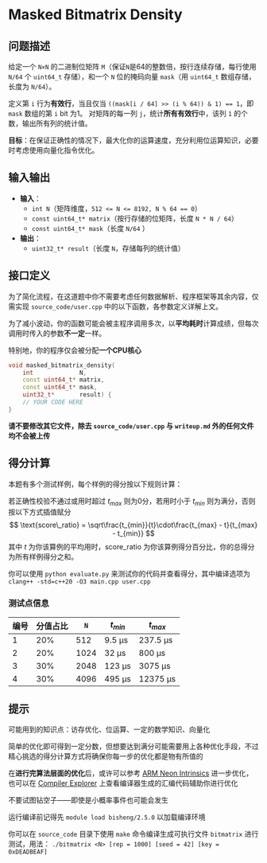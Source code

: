 # Masked Bitmatrix Density

## 问题描述

给定一个 `N×N` 的二进制位矩阵 `M`（保证`N`是64的整数倍，按行连续存储，每行使用 `N/64` 个 `uint64_t` 存储），和一个 `N` 位的掩码向量 `mask`（用 `uint64_t` 数组存储，长度为 `N/64`）。

定义第 `i` 行为**有效行**，当且仅当 `((mask[i / 64] >> (i % 64)) & 1) == 1`，即 `mask` 数组的第 `i` bit 为1。
对矩阵的每一列 `j`，统计**所有有效行**中，该列 `1` 的个数，输出所有列的统计值。

**目标**：在保证正确性的情况下，最大化你的运算速度，充分利用位运算知识，必要时考虑使用向量化指令优化。

## 输入输出

- **输入**：
  - `int N`（矩阵维度，`512 <= N <= 8192, N % 64 == 0`）
  - `const uint64_t* matrix`（按行存储的位矩阵，长度 `N * N / 64`）
  - `const uint64_t* mask`（长度 `N/64` ）
- **输出**：
  - `uint32_t* result`（长度 `N`，存储每列的统计值）

## 接口定义

为了简化流程，在这道题中你不需要考虑任何数据解析、程序框架等其余内容，仅需实现 `source_code/user.cpp` 中的以下函数，各参数定义详解上文。

为了减小波动，你的函数可能会被主程序调用多次，以**平均耗时**计算成绩，但每次调用时传入的参数**不一定**一样。

特别地，你的程序仅会被分配**一个CPU核心**
```cpp
void masked_bitmatrix_density(
	int             N,
	const uint64_t* matrix,
	const uint64_t* mask,
	uint32_t*       result) {
	// YOUR CODE HERE
}
```

**请不要修改其它文件，除去 `source_code/user.cpp` 与 `writeup.md` 外的任何文件均不会被上传**

## 得分计算

本题有多个测试样例，每个样例的得分按以下规则计算：

若正确性校验不通过或用时超过 $t_{max}$ 则为0分，若用时小于 $t_{min}$ 则为满分，否则按以下方式插值赋分
$$
\text{score\_ratio} = \sqrt\frac{t_{min}}{t}\cdot\frac{t_{max} - t}{t_{max} - t_{min}}
$$
其中 $t$ 为你该算例的平均用时，$\text{score\_ratio}$ 为你该算例得分百分比，你的总得分为所有样例得分之和。

你可以使用 `python evaluate.py` 来测试你的代码并查看得分，其中编译选项为 `clang++ -std=c++20 -O3 main.cpp user.cpp`

### 测试点信息

| 编号 | 分值占比 | `N`  | $t_{min}$ | $t_{max}$ |
| ---- | -------- | ---- | --------- | --------- |
| 1    | 20%      | 512  | 9.5 μs    | 237.5 μs  |
| 2    | 20%      | 1024 | 32 μs     | 800 μs    |
| 3    | 30%      | 2048 | 123 μs    | 3075 μs   |
| 4    | 30%      | 4096 | 495 μs    | 12375 μs  |

## 提示

可能用到的知识点：访存优化、位运算、一定的数学知识、向量化

简单的优化即可得到一定分数，但想要达到满分可能需要用上各种优化手段，不过精心挑选的得分计算方式将确保你每一步的优化都是物有所值的

在**进行完算法层面的优化**后，或许可以参考 [ARM Neon Intrinsics](https://github.com/rogerou/Arm-neon-intrinsics) 进一步优化，也可以在 [Compiler Explorer](https://godbolt.org/) 上查看编译器生成的汇编代码辅助你进行优化

不要试图钻空子——即使是小概率事件也可能会发生

运行编译前记得先 `module load bisheng/2.5.0` 以加载编译环境

你可以在 `source_code` 目录下使用 `make` 命令编译生成可执行文件 `bitmatrix` 进行测试，用法： `./bitmatrix <N> [rep = 1000] [seed = 42] [key = 0xDEADBEAF]`
